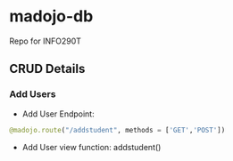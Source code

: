 # madojo-db
Repo for INFO290T 


## CRUD Details

### Add Users
* Add User Endpoint:  
``` python 
@madojo.route("/addstudent", methods = ['GET','POST']) 
```
* Add User view function: addstudent()

